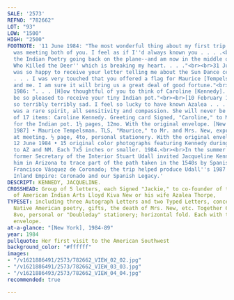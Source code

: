 ```yaml
---
SALE: '2573'
REFNO: "782662"
LOT: "93"
LOW: "1500"
HIGH: "2500"
FOOTNOTE: '11 June 1984: "The most wonderful thing about my first trip to the Southwest
  was meeting both of you. I feel as if I''d always known you . . . .<br><br>"I read
  the Indian Poetry going back on the plane--and am now in the middle of ''The Man
  Who Killed the Deer'' which is breaking my heart. . . ."<br><br>31 July 1984: "I
  was so happy to receive your letter telling me about the Sun Dance celebration.
  . . . I was very touched that you offered a flag for Maurice [Tempelsman], my family
  and me. I am sure it will bring us a great deal of good fortune."<br><br>24 September
  1986: ". . . [H]ow thoughtful of you to think of Caroline [Kennedy]. She . . . will
  be so pleased to receive your tiny Indian pot."<br><br>[10 February 1989]: "I am
  so terribly terribly sad. I feel so lucky to have known Azalea . . . .<br><br>"She
  was a rare spirit, all sensitivity and compassion. She will never be forgotten."<br><br>With--Group
  of 17 items: Caroline Kennedy. Greeting card Signed, "Caroline," to Mr. New, thanking
  for the Indian pot. 1½ pages, 12mo. With the original envelope. [New York, 9 January
  1987] • Maurice Tempelsman. TLS, "Maurice," to Mr. and Mrs. New, expressing delight
  at meeting. ½ page, 4to, personal stationery. With the original envelope. [New York],
  12 June 1984 • 15 original color photographs featuring Kennedy during her 1984 visit
  to AZ and NM. Each 7x5 inches or smaller. 1984.<br><br>In the summer of 1984, JFK''s
  former Secretary of the Interior Stuart Udall invited Jacqueline Kennedy to meet
  him in Arizona to trace part of the path taken in the 1540s by Spanish explorer
  Francisco Vásquez de Coronado; the trip helped produce Udall''s 1987 book, To the
  Inland Empire: Coronado and our Spanish Legacy.'
DESCRIPT: KENNEDY, JACQUELINE.
CROSSHEAD: Group of 5 letters, each Signed "Jackie," to co-founder of the Institute
  of American Indian Arts Lloyd Kiva New or his wife Azalea Thorpe,
TYPESET: including three Autograph Letters and two Typed Letters, concerning her trip,
  Native American poetry, gifts, the death of Mrs. New, etc. Together 6½ pages. Each
  8vo, personal or "Doubleday" stationery; horizontal fold. Each with the original
  envelope.
at-a-glance: "[New York], 1984-89"
year: 1984
pullquote: Her first visit to the American Southwest
background_color: "#ffffff"
images:
- "/v1621886491/2573/782662_VIEW_02_02.jpg"
- "/v1621886491/2573/782662_VIEW_03_03.jpg"
- "/v1621886493/2573/782662_VIEW_04_04.jpg"
recommended: true

---
```

